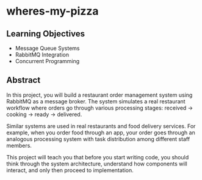 # wheres-my-pizza

## Learning Objectives

- Message Queue Systems
- RabbitMQ Integration
- Concurrent Programming

## Abstract

In this project, you will build a restaurant order management system using RabbitMQ as a message broker. The system simulates a real restaurant workflow where orders go through various processing stages: received -> cooking -> ready -> delivered.

Similar systems are used in real restaurants and food delivery services. For example, when you order food through an app, your order goes through an analogous processing system with task distribution among different staff members.

This project will teach you that before you start writing code, you should think through the system architecture, understand how components will interact, and only then proceed to implementation.

